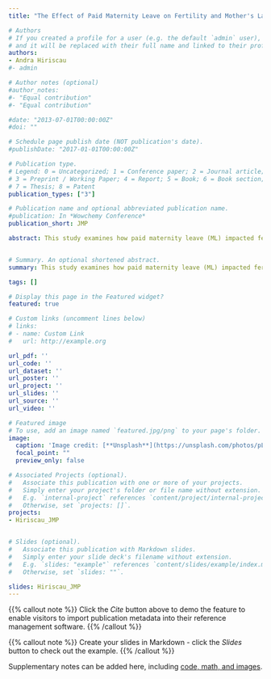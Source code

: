 ```yaml
---
title: "The Effect of Paid Maternity Leave on Fertility and Mother's Labor Force Participation"

# Authors
# If you created a profile for a user (e.g. the default `admin` user), write the username (folder name) here 
# and it will be replaced with their full name and linked to their profile.
authors:
- Andra Hiriscau
#- admin

# Author notes (optional)
#author_notes:
#- "Equal contribution"
#- "Equal contribution"

#date: "2013-07-01T00:00:00Z"
#doi: ""

# Schedule page publish date (NOT publication's date).
#publishDate: "2017-01-01T00:00:00Z"

# Publication type.
# Legend: 0 = Uncategorized; 1 = Conference paper; 2 = Journal article;
# 3 = Preprint / Working Paper; 4 = Report; 5 = Book; 6 = Book section;
# 7 = Thesis; 8 = Patent
publication_types: ["3"]

# Publication name and optional abbreviated publication name.
#publication: In *Wowchemy Conference*
publication_short: JMP

abstract: This study examines how paid maternity leave (ML) impacted fertility and mothers' labor force participation in Romania. Specifically, I investigate the effects of a law regarding paid ML, which was implemented in 1990- less than one month- after the fall of the Communist regime in the country. The ML gives mothers the right to paid leave until the child turns one year old, and it offers 65% of monthly income before birth. This policy change was unexpected, creating conditions for a quasi-natural experiment. To establish causality, I examine the effects of this policy change using a regression discontinuity design and census data. I show that mothers who are eligible for ML are 3 percentage-points more likely to have an additional child than those ineligibles. The effect is persistent for seven years after the policy was implemented. I find no significant results regarding the mother’s labor force participation. I argue that the policy alleviated, to some extent, declining fertility rates, which were primarily caused by lifting bans on birth controls after the fall of the communist regime. These results have important implications regarding the shrinking working-age population and the ability to fund benefits programs.


# Summary. An optional shortened abstract.
summary: This study examines how paid maternity leave (ML) impacted fertility and mothers' labor force participation in Romania.

tags: []

# Display this page in the Featured widget?
featured: true

# Custom links (uncomment lines below)
# links:
# - name: Custom Link
#   url: http://example.org

url_pdf: ''
url_code: ''
url_dataset: ''
url_poster: ''
url_project: ''
url_slides: ''
url_source: ''
url_video: ''

# Featured image
# To use, add an image named `featured.jpg/png` to your page's folder. 
image:
  caption: 'Image credit: [**Unsplash**](https://unsplash.com/photos/pLCdAaMFLTE)'
  focal_point: ""
  preview_only: false

# Associated Projects (optional).
#   Associate this publication with one or more of your projects.
#   Simply enter your project's folder or file name without extension.
#   E.g. `internal-project` references `content/project/internal-project/index.md`.
#   Otherwise, set `projects: []`.
projects:
- Hiriscau_JMP


# Slides (optional).
#   Associate this publication with Markdown slides.
#   Simply enter your slide deck's filename without extension.
#   E.g. `slides: "example"` references `content/slides/example/index.md`.
#   Otherwise, set `slides: ""`.

slides: Hiriscau_JMP
---
```


{{% callout note %}}
Click the *Cite* button above to demo the feature to enable visitors to import publication metadata into their reference management software.
{{% /callout %}}

{{% callout note %}}
Create your slides in Markdown - click the *Slides* button to check out the example.
{{% /callout %}}

Supplementary notes can be added here, including [code, math, and images](https://wowchemy.com/docs/writing-markdown-latex/).
